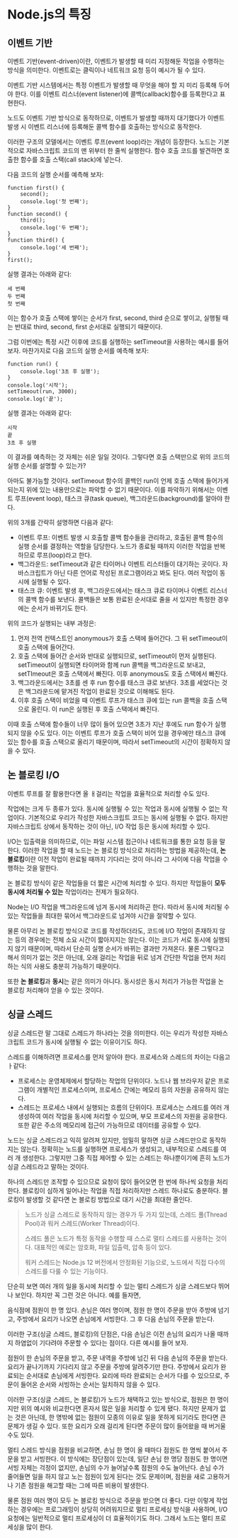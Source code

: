 # Node.js의 특징

## 이벤트 기반

이벤트 기반(event-driven)이란, 이벤트가 발생할 때 미리 지정해둔 작업을 수행하는 방식을 의미한다. 이벤트로는 클릭이나 네트워크 요청 등이 예시가 될 수 있다.

이벤트 기반 시스템에서는 특정 이벤트가 발생할 때 무엇을 해야 할 지 미리 등록해 두어야 한다. 이를 이벤트 리스너(event listener)에 콜백(callback)함수를 등록한다고 표현한다.

노드도 이벤트 기반 방식으로 동작하므로, 이벤트가 발생할 때까지 대기했다가 이벤트 발생 시 이벤트 리스너에 등록해둔 콜백 함수를 호출하는 방식으로 동작한다.

이러한 구조의 모델에서는 이벤트 루프(event loop)라는 개념이 등장한다. 노드는 기본적으로 자바스크립트 코드의 맨 위부터 한 줄씩 실행한다. 함수 호출 코드를 발견하면 호출한 함수를 호출 스택(call stack)에 넣는다.

다음 코드의 실행 순서를 예측해 보자:

    function first() {
        second();
        console.log('첫 번째');
    }
    function second() {
        third();
        console.log('두 번째');
    }
    function third() {
        console.log('세 번째');
    }
    first();

실행 결과는 아래와 같다:

    세 번째
    두 번째
    첫 번째

이는 함수가 호출 스택에 쌓이는 순서가 first, second, third 순으로 쌓이고, 실행될 때는 반대로 third, second, first 순서대로 실행되기 때문이다.

그럼 이번에는 특정 시간 이후에 코드를 실행하는 setTimeout을 사용하는 예시를 들어 보자. 마찬가지로 다음 코드의 실행 순서를 예측해 보자:

    function run() {
        console.log('3초 후 실행');
    }
    console.log('시작');
    setTimeout(run, 3000);
    console.log('끝');

실행 결과는 아래와 같다:

    시작
    끝
    3초 후 실행

이 결과를 예측하는 것 자체는 쉬운 일일 것이다. 그렇다면 호출 스택만으로 위의 코드의 실행 순서를 설명할 수 있는가?

아마도 불가능할 것이다. setTimeout 함수의 콜백인 run이 언제 호출 스택에 들어가게 되는지 위에 있는 내용만으로는 파악할 수 없기 때문이다. 이를 파악하기 위해서는 이벤트 루프(event loop), 태스크 큐(task queue), 백그라운드(background)를 알아야 한다.

위의 3개를 간략히 설명하면 다음과 같다:

- 이벤트 루프: 이벤트 발생 시 호출할 콜백 함수들을 관리하고, 호출된 콜백 함수의 실행 순서를 결정하는 역할을 담당한다. 노드가 종료될 때까지 이러한 작업을 반복하므로 루프(loop)라고 한다.
- 백그라운드: setTimeout과 같은 타이머나 이벤트 리스터들이 대기하는 곳이다. 자바스크립트가 아닌 다른 언어로 작성된 프로그램이라고 봐도 된다. 여러 작업이 동시에 실행될 수 있다.
- 태스크 큐: 이벤트 발생 후, 백그라운드에서는 태스크 큐로 타이머나 이벤트 리스너의 콜백 함수를 보낸다. 콜백들은 보통 완료된 순서대로 줄을 서 있지만 특정한 경우에는 순서가 바뀌기도 한다.

위의 코드가 실행되는 내부 과정은:

1. 먼저 전역 컨텍스트인 anonymous가 호출 스택에 들어간다. 그 뒤 setTimeout이 호출 스택에 들어간다.
2. 호출 스택에 들어간 순서와 반대로 실행되므로, setTimeout이 먼저 실행된다. setTimeout이 실행되면 타이머와 함께 run 콜백을 백그라운드로 보내고, setTImeout은 호출 스택에서 빠진다. 이후 anonymous도 호출 스택에서 빠진다.
3. 백그라운드에서는 3초를 센 후 run 함수를 태스크 큐로 보낸다. 3초를 세었다는 것은 백그라운드에 맡겨진 작업이 완료된 것으로 이해해도 된다.
4. 이후 호출 스택이 비었을 때 이벤트 루프가 태스크 큐에 있는 run 콜백을 호출 스택으로 올린다. 이 run은 실행된 후 호출 스택에서 빠진다.

이때 호출 스택에 함수들이 너무 많이 들어 있으면 3초가 지난 후에도 run 함수가 실행되지 않을 수도 있다. 이는 이벤트 루프가 호출 스택이 비어 있을 경우에만 태스크 큐에 있는 함수를 호출 스택으로 올리기 때문이며, 따라서 setTimeout의 시간이 정확하지 않을 수 있다.

## 논 블로킹 I/O

이벤트 루프를 잘 활용한다면 올 ㅐ걸리는 작업을 효율적으로 처리할 수도 있다.

작업에는 크게 두 종류가 있다. 동시에 실행될 수 있는 작업과 동시에 실행될 수 없는 작업이다. 기본적으로 우리가 작성한 자바스크립트 코드는 동시에 실행될 수 없다. 하지만 자바스크립트 상에서 동작하는 것이 아닌, I/O 작업 등은 동시에 처리할 수 있다.

I/O는 입출력을 의미하므로, 이는 파일 시스템 접근이나 네트워크를 통한 요청 등을 말한다. 이러한 작업을 할 때 노드는 논 블로킹 방식으로 처리하는 방법을 제공하는데, **논 블로킹**이란 이전 작업이 완료될 때까지 기다리는 것이 아니라 그 사이에 다음 작업을 수행하는 것을 말한다.

논 블로킹 방식이 같은 작업들을 더 짧은 시간에 처리할 수 있다. 하지만 작업들이 **모두 동시에 처리될 수 있는** 작업이라는 전제가 필요하다.

Node는 I/O 작업을 백그라운드에 넘겨 동시에 처리하곤 한다. 따라서 동시에 처리될 수 있는 작업들을 최대한 묶어서 백그라운드로 넘겨야 시간을 절약할 수 있다.

물론 아무리 논 블로킹 방식으로 코드를 작성하더라도, 코드에 I/O 작업이 존재하지 않는 등의 경우에는 전체 소요 시간이 짧아지지는 않는다. 이는 코드가 서로 동시에 실행되지 않기 때문이며, 따라서 단순히 실행 순서가 바뀌는 결과만 가져온다. 물론 그렇다고 해서 의미가 없는 것은 아닌데, 오래 걸리는 작업을 뒤로 넘겨 간단한 작업을 먼저 처리하는 식의 사용도 충분히 가능하기 때문이다.

또한 **논 블로킹**과 **동시**는 같은 의미가 아니다. 동시성은 동시 처리가 가능한 작업을 논 블로킹 처리해야 얻을 수 있는 것이다.

## 싱글 스레드

싱글 스레드란 말 그대로 스레드가 하나라는 것을 의미한다. 이는 우리가 작성한 자바스크립트 코드가 동시에 실행될 수 없는 이유이기도 하다.

스레드를 이해하려면 프로세스를 먼저 알아야 한다. 프로세스와 스레드의 차이는 다음고 ㅏ같다:

- 프로세스는 운영체제에서 할당하는 작업의 단위이다. 노드나 웹 브라우저 같은 프로그램이 개별적인 프로세스이며, 프로세스 간에는 메모리 등의 자원을 공유하지 않는다.
- 스레드는 프로세스 내에서 실행되는 흐름의 단위이다. 프로세스는 스레드를 여러 개 생성하여 여러 작업을 동시에 처리할 수 있으며, 부모 프로세스의 자원을 공유한다. 또한 같은 주소의 메모리에 접근이 가능하므로 데이터를 공유할 수 있다.

노드는 싱글 스레드라고 익히 알려져 있지만, 엄밀히 말하면 싱글 스레드만으로 동작하지는 않는다. 정확히는 노드를 실행하면 프로세스가 생성되고, 내부적으로 스레드를 여러 개 생성한다. 그렇지만 그중 직접 제어할 수 있는 스레드는 하나뿐이기에 흔히 노드가 싱글 스레드라고 말하는 것이다.

하나의 스레드만 조작할 수 있으므로 요청이 많이 들어오면 한 번에 하나씩 요청을 처리한다. 블로킹이 심하게 일어나는 작업을 직접 처리하지만 스레드 하나로도 충분하다. 블로킹이 발생할 것 같다면 논 블로킹 방법으로 대기 시간을 최대한 줄인다.

> 노드가 싱글 스레드로 동작하지 않는 경우가 두 가지 있는데, 스레드 풀(Thread Pool)과 워커 스레드(Worker Thread)이다.
>
> 스레드 풀은 노드가 특정 동작을 수행할 때 스스로 멀티 스레드를 사용하는 것이다. 대표적인 예로는 암호화, 파일 입출력, 압축 등이 있다.
>
> 워커 스레드는 Node.js 12 버전에서 안정화된 기능으로, 노드에서 직접 다수의 스레드를 다룰 수 있는 기능이다.

단순히 보면 여러 개의 일을 동시에 처리할 수 있는 멀티 스레드가 싱글 스레드보다 뛰어나 보인다. 하지만 꼭 그런 것은 아니다. 예를 들자면,

음식점에 점원이 한 명 있다. 손님은 여러 명이며, 점원 한 명이 주문을 받아 주방에 넘기고, 주방에서 요리가 나오면 손님에게 서빙한다. 그 후 다음 손님의 주문을 받는다.

이러한 구조(싱글 스레드, 블로킹)의 단점은, 다음 손님은 이전 손님의 요리가 나올 때까지 하염없이 기다려야 주문할 수 있다는 점이다. 다른 예시를 들어 보자.

점원이 한 손님의 주문을 받고, 주문 내역을 주방에 넘긴 뒤 다음 손님의 주문을 받는다. 요리가 끝나기까지 기다리지 않고 주문을 주방에 알려주기만 한다. 주방에서 요리가 완료되는 순서대로 손님에게 서빙한다. 요리에 따라 완료되는 순서가 다를 수 있으므로, 주문이 들어온 순서와 서빙하는 순서는 일치하지 않을 수 있다.

이러한 구조(싱글 스레드, 논 블로킹)가 노드가 채택하고 있는 방식으로, 점원은 한 명이지만 위의 예시와 비교한다면 혼자서 많은 일을 처리할 수 있게 됐다. 하지만 문제가 없는 것은 아닌데, 한 명밖에 없는 점원이 모종의 이유로 일을 못하게 되기라도 한다면 큰 문제가 생길 수 있다. 또한 요리가 오래 걸리게 된다면 주문이 많이 들어왔을 때 버거울 수도 있다.

멀티 스레드 방식을 점원을 비교하면, 손님 한 명이 올 때마다 점원도 한 명씩 붙어서 주문을 받고 서빙한다. 이 방식에는 장단점이 있는데, 일단 손님 한 명당 점원도 한 명이면 서빙 자체는 걱정이 없지만, 손님의 수가 늘어날수록 점원의 수도 늘어난다. 손님 수가 줄어들면 일을 하지 않고 노는 점원이 있게 된다는 것도 문제이며, 점원을 새로 고용하거나 기존 점원을 해고할 때는 그에 따른 비용이 발생한다.

물론 점원 여러 명이 모두 논 블로킹 방식으로 주문을 받으면 더 좋다. 다만 이렇게 작업하는 경우에는 프로그래밍이 상당히 어려워지므로 멀티 프로세싱 방식을 사용하며, I/O 요청에는 일반적으로 멀티 프로세싱이 더 효율적이기도 하다. 그래서 노드는 멀티 프로세싱을 많이 한다.
